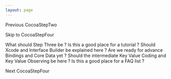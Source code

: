 ```yaml
---
layout: page
---
```


Previous CocoaStepTwo

Skip to CocoaStepFour

What should Step Three be ?  Is this a good place for a tutorial ?  Should Xcode and Interface Builder be explained here ?  Are we ready for advance Bindings and Core Data yet ?  Should the intermediate Key Value Coding and Key Value Observing be here ?  Is this a good place for a FAQ list ?

Next CocoaStepFour
